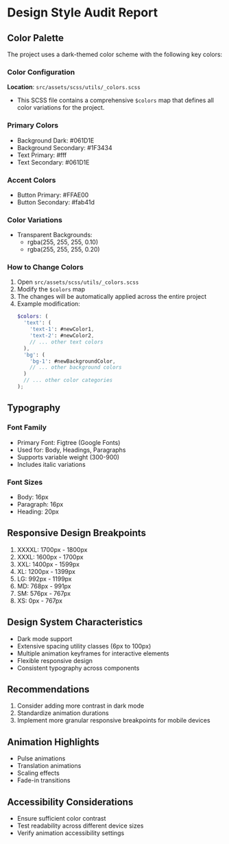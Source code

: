 # Design Style Audit Report

## Color Palette
The project uses a dark-themed color scheme with the following key colors:

### Color Configuration
**Location**: `src/assets/scss/utils/_colors.scss`
- This SCSS file contains a comprehensive `$colors` map that defines all color variations for the project.

### Primary Colors
- Background Dark: #061D1E
- Background Secondary: #1F3434
- Text Primary: #fff
- Text Secondary: #061D1E

### Accent Colors
- Button Primary: #FFAE00
- Button Secondary: #fab41d

### Color Variations
- Transparent Backgrounds: 
  - rgba(255, 255, 255, 0.10)
  - rgba(255, 255, 255, 0.20)

### How to Change Colors
1. Open `src/assets/scss/utils/_colors.scss`
2. Modify the `$colors` map
3. The changes will be automatically applied across the entire project
4. Example modification:
   ```scss
   $colors: (
     'text': (
       'text-1': #newColor1,
       'text-2': #newColor2,
       // ... other text colors
     ),
     'bg': (
       'bg-1': #newBackgroundColor,
       // ... other background colors
     )
     // ... other color categories
   );
   ```

## Typography
### Font Family
- Primary Font: Figtree (Google Fonts)
- Used for: Body, Headings, Paragraphs
- Supports variable weight (300-900)
- Includes italic variations

### Font Sizes
- Body: 16px
- Paragraph: 16px
- Heading: 20px

## Responsive Design Breakpoints
1. XXXXL: 1700px - 1800px
2. XXXL: 1600px - 1700px
3. XXL: 1400px - 1599px
4. XL: 1200px - 1399px
5. LG: 992px - 1199px
6. MD: 768px - 991px
7. SM: 576px - 767px
8. XS: 0px - 767px

## Design System Characteristics
- Dark mode support
- Extensive spacing utility classes (6px to 100px)
- Multiple animation keyframes for interactive elements
- Flexible responsive design
- Consistent typography across components

## Recommendations
1. Consider adding more contrast in dark mode
2. Standardize animation durations
3. Implement more granular responsive breakpoints for mobile devices

## Animation Highlights
- Pulse animations
- Translation animations
- Scaling effects
- Fade-in transitions

## Accessibility Considerations
- Ensure sufficient color contrast
- Test readability across different device sizes
- Verify animation accessibility settings
